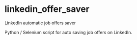# linkedin_offer_saver
LinkedIn automatic job offers saver

Python / Selenium script for auto saving job offers on LinkedIn.
